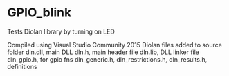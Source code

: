 GPIO_blink
=======
Tests Diolan library by turning on LED

Compiled using Visual Studio Community 2015
Diolan files added to source folder
dln.dll, main DLL
dln.h, main header file
dln.lib, DLL linker file
dln_gpio.h, for gpio fns
dln_generic.h, 
dln_restrictions.h, 
dln_results.h, definitions
